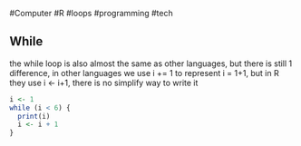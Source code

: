 #Computer #R #loops #programming #tech 
## While
the while loop is also almost the same as other languages, but there is still 1 difference, in other languages we use i += 1 to represent i = 1+1, but in R they use i <- i+1, there is no simplify way to write it
```R
i <- 1  
while (i < 6) {  
  print(i)  
  i <- i + 1  
}
```